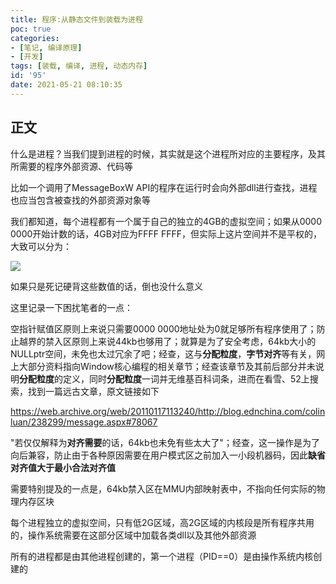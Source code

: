 ```yaml
---
title: 程序:从静态文件到装载为进程
poc: true
categories:
- [笔记, 编译原理]
- [开发]
tags: [装载, 编译, 进程, 动态内存]
id: '95'
date: 2021-05-21 08:10:35
---
```


## 正文

什么是进程？当我们提到进程的时候，其实就是这个进程所对应的主要程序，及其所需要的程序外部资源、代码等

比如一个调用了MessageBoxW API的程序在运行时会向外部dll进行查找，进程也应当包含被查找的外部资源对象等

我们都知道，每个进程都有一个属于自己的独立的4GB的虚拟空间；如果从0000 0000开始计数的话，4GB对应为FFFF FFFF，但实际上这片空间并不是平权的，大致可以分为：

![](https://static.zhishibox.net/20210315/image_109593497.png)

如果只是死记硬背这些数值的话，倒也没什么意义

这里记录一下困扰笔者的一点：

空指针赋值区原则上来说只需要0000 0000地址处为0就足够所有程序使用了；防止越界的禁入区原则上来说44kb也够用了；就算是为了安全考虑，64kb大小的NULLptr空间，未免也太过冗余了吧；经查，这与**分配粒度**，**字节对齐**等有关，网上大部分资料指向Window核心编程的相关章节；经查该章节及其前后部分并未说明**分配粒度**的定义，同时**分配粒度**一词并无维基百科词条，进而在看雪、52上搜索，找到一篇远古文章，原文链接如下

https://web.archive.org/web/20110117113240/http://blog.ednchina.com/colinluan/238299/message.aspx#78067

"若仅仅解释为**对齐需要**的话，64kb也未免有些太大了"；经查，这一操作是为了向后兼容，防止由于各种原因需要在用户模式区之前加入一小段机器码，因此**缺省对齐值大于最小合法对齐值**

需要特别提及的一点是，64kb禁入区在MMU内部映射表中，不指向任何实际的物理内存区块

每个进程独立的虚拟空间，只有低2G区域，高2G区域的内核段是所有程序共用的，操作系统需要在这部分区域中加载各类dll以及其他外部资源

所有的进程都是由其他进程创建的，第一个进程（PID==0）是由操作系统内核创建的